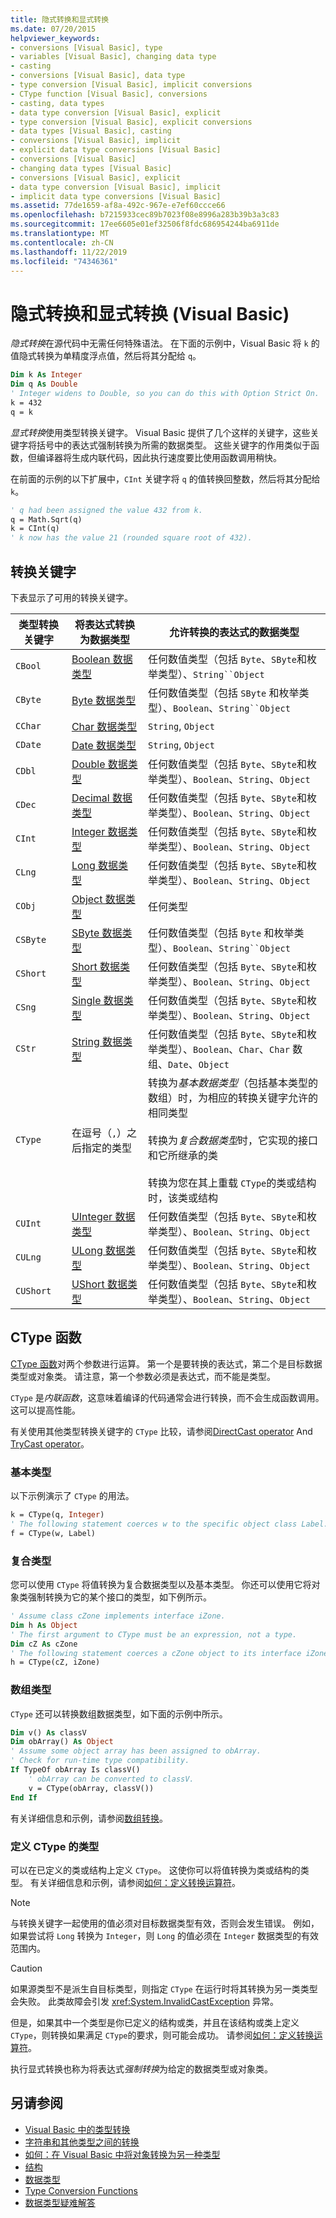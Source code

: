 ```yaml
---
title: 隐式转换和显式转换
ms.date: 07/20/2015
helpviewer_keywords:
- conversions [Visual Basic], type
- variables [Visual Basic], changing data type
- casting
- conversions [Visual Basic], data type
- type conversion [Visual Basic], implicit conversions
- CType function [Visual Basic], conversions
- casting, data types
- data type conversion [Visual Basic], explicit
- type conversion [Visual Basic], explicit conversions
- data types [Visual Basic], casting
- conversions [Visual Basic], implicit
- explicit data type conversions [Visual Basic]
- conversions [Visual Basic]
- changing data types [Visual Basic]
- conversions [Visual Basic], explicit
- data type conversion [Visual Basic], implicit
- implicit data type conversions [Visual Basic]
ms.assetid: 77de1659-af8a-492c-967e-e7ef60ccce66
ms.openlocfilehash: b7215933cec89b7023f08e8996a283b39b3a3c83
ms.sourcegitcommit: 17ee6605e01ef32506f8fdc686954244ba6911de
ms.translationtype: MT
ms.contentlocale: zh-CN
ms.lasthandoff: 11/22/2019
ms.locfileid: "74346361"
---
```

# <a name="implicit-and-explicit-conversions-visual-basic"></a>隐式转换和显式转换 (Visual Basic)

*隐式转换*在源代码中无需任何特殊语法。 在下面的示例中，Visual Basic 将 `k` 的值隐式转换为单精度浮点值，然后将其分配给 `q`。

```vb
Dim k As Integer
Dim q As Double
' Integer widens to Double, so you can do this with Option Strict On.
k = 432
q = k
```

*显式转换*使用类型转换关键字。 Visual Basic 提供了几个这样的关键字，这些关键字将括号中的表达式强制转换为所需的数据类型。 这些关键字的作用类似于函数，但编译器将生成内联代码，因此执行速度要比使用函数调用稍快。

在前面的示例的以下扩展中，`CInt` 关键字将 `q` 的值转换回整数，然后将其分配给 `k`。

```vb
' q had been assigned the value 432 from k.
q = Math.Sqrt(q)
k = CInt(q)
' k now has the value 21 (rounded square root of 432).
```

## <a name="conversion-keywords"></a>转换关键字

下表显示了可用的转换关键字。

|类型转换关键字|将表达式转换为数据类型|允许转换的表达式的数据类型|
|---|---|---|
|`CBool`|[Boolean 数据类型](../../../../visual-basic/language-reference/data-types/boolean-data-type.md)|任何数值类型（包括 `Byte`、`SByte`和枚举类型）、`String``Object`|
|`CByte`|[Byte 数据类型](../../../../visual-basic/language-reference/data-types/byte-data-type.md)|任何数值类型（包括 `SByte` 和枚举类型）、`Boolean`、`String``Object`|
|`CChar`|[Char 数据类型](../../../../visual-basic/language-reference/data-types/char-data-type.md)|`String`, `Object`|
|`CDate`|[Date 数据类型](../../../../visual-basic/language-reference/data-types/date-data-type.md)|`String`, `Object`|
|`CDbl`|[Double 数据类型](../../../../visual-basic/language-reference/data-types/double-data-type.md)|任何数值类型（包括 `Byte`、`SByte`和枚举类型）、`Boolean`、`String`、`Object`|
|`CDec`|[Decimal 数据类型](../../../../visual-basic/language-reference/data-types/decimal-data-type.md)|任何数值类型（包括 `Byte`、`SByte`和枚举类型）、`Boolean`、`String`、`Object`|
|`CInt`|[Integer 数据类型](../../../../visual-basic/language-reference/data-types/integer-data-type.md)|任何数值类型（包括 `Byte`、`SByte`和枚举类型）、`Boolean`、`String`、`Object`|
|`CLng`|[Long 数据类型](../../../../visual-basic/language-reference/data-types/long-data-type.md)|任何数值类型（包括 `Byte`、`SByte`和枚举类型）、`Boolean`、`String`、`Object`|
|`CObj`|[Object 数据类型](../../../../visual-basic/language-reference/data-types/object-data-type.md)|任何类型|
|`CSByte`|[SByte 数据类型](../../../../visual-basic/language-reference/data-types/sbyte-data-type.md)|任何数值类型（包括 `Byte` 和枚举类型）、`Boolean`、`String``Object`|
|`CShort`|[Short 数据类型](../../../../visual-basic/language-reference/data-types/short-data-type.md)|任何数值类型（包括 `Byte`、`SByte`和枚举类型）、`Boolean`、`String`、`Object`|
|`CSng`|[Single 数据类型](../../../../visual-basic/language-reference/data-types/single-data-type.md)|任何数值类型（包括 `Byte`、`SByte`和枚举类型）、`Boolean`、`String`、`Object`|
|`CStr`|[String 数据类型](../../../../visual-basic/language-reference/data-types/string-data-type.md)|任何数值类型（包括 `Byte`、`SByte`和枚举类型）、`Boolean`、`Char`、`Char` 数组、`Date`、`Object`|
|`CType`|在逗号（`,`）之后指定的类型|转换为*基本数据类型*（包括基本类型的数组）时，为相应的转换关键字允许的相同类型<br /><br /> 转换为*复合数据类型*时，它实现的接口和它所继承的类<br /><br /> 转换为您在其上重载 `CType`的类或结构时，该类或结构|
|`CUInt`|[UInteger 数据类型](../../../../visual-basic/language-reference/data-types/uinteger-data-type.md)|任何数值类型（包括 `Byte`、`SByte`和枚举类型）、`Boolean`、`String`、`Object`|
|`CULng`|[ULong 数据类型](../../../../visual-basic/language-reference/data-types/ulong-data-type.md)|任何数值类型（包括 `Byte`、`SByte`和枚举类型）、`Boolean`、`String`、`Object`|
|`CUShort`|[UShort 数据类型](../../../../visual-basic/language-reference/data-types/ushort-data-type.md)|任何数值类型（包括 `Byte`、`SByte`和枚举类型）、`Boolean`、`String`、`Object`|

## <a name="the-ctype-function"></a>CType 函数

[CType 函数](../../../../visual-basic/language-reference/functions/ctype-function.md)对两个参数进行运算。 第一个是要转换的表达式，第二个是目标数据类型或对象类。 请注意，第一个参数必须是表达式，而不能是类型。

`CType` 是*内联函数*，这意味着编译的代码通常会进行转换，而不会生成函数调用。 这可以提高性能。

有关使用其他类型转换关键字的 `CType` 比较，请参阅[DirectCast operator](../../../../visual-basic/language-reference/operators/directcast-operator.md) And [TryCast operator](../../../../visual-basic/language-reference/operators/trycast-operator.md)。

### <a name="elementary-types"></a>基本类型

以下示例演示了 `CType` 的用法。

```vb
k = CType(q, Integer)
' The following statement coerces w to the specific object class Label.
f = CType(w, Label)
```

### <a name="composite-types"></a>复合类型

您可以使用 `CType` 将值转换为复合数据类型以及基本类型。 你还可以使用它将对象类强制转换为它的某个接口的类型，如下例所示。

```vb
' Assume class cZone implements interface iZone.
Dim h As Object
' The first argument to CType must be an expression, not a type.
Dim cZ As cZone
' The following statement coerces a cZone object to its interface iZone.
h = CType(cZ, iZone)
```

### <a name="array-types"></a>数组类型

`CType` 还可以转换数组数据类型，如下面的示例中所示。

```vb
Dim v() As classV
Dim obArray() As Object
' Assume some object array has been assigned to obArray.
' Check for run-time type compatibility.
If TypeOf obArray Is classV()
    ' obArray can be converted to classV.
    v = CType(obArray, classV())
End If
```

有关详细信息和示例，请参阅[数组转换](../../../../visual-basic/programming-guide/language-features/data-types/array-conversions.md)。

### <a name="types-defining-ctype"></a>定义 CType 的类型

可以在已定义的类或结构上定义 `CType`。 这使你可以将值转换为类或结构的类型。 有关详细信息和示例，请参阅[如何：定义转换运算符](../../../../visual-basic/programming-guide/language-features/procedures/how-to-define-a-conversion-operator.md)。

> [!NOTE]
> 与转换关键字一起使用的值必须对目标数据类型有效，否则会发生错误。 例如，如果尝试将 `Long` 转换为 `Integer`，则 `Long` 的值必须在 `Integer` 数据类型的有效范围内。

> [!CAUTION]
> 如果源类型不是派生自目标类型，则指定 `CType` 在运行时将其转换为另一类类型会失败。 此类故障会引发 <xref:System.InvalidCastException> 异常。

但是，如果其中一个类型是你已定义的结构或类，并且在该结构或类上定义 `CType`，则转换如果满足 `CType`的要求，则可能会成功。 请参阅[如何：定义转换运算符](../../../../visual-basic/programming-guide/language-features/procedures/how-to-define-a-conversion-operator.md)。

执行显式转换也称为将表达式*强制转换*为给定的数据类型或对象类。

## <a name="see-also"></a>另请参阅

- [Visual Basic 中的类型转换](../../../../visual-basic/programming-guide/language-features/data-types/type-conversions.md)
- [字符串和其他类型之间的转换](../../../../visual-basic/programming-guide/language-features/data-types/conversions-between-strings-and-other-types.md)
- [如何：在 Visual Basic 中将对象转换为另一种类型](../../../../visual-basic/programming-guide/language-features/data-types/how-to-convert-an-object-to-another-type.md)
- [结构](../../../../visual-basic/programming-guide/language-features/data-types/structures.md)
- [数据类型](../../../../visual-basic/language-reference/data-types/index.md)
- [Type Conversion Functions](../../../../visual-basic/language-reference/functions/type-conversion-functions.md)
- [数据类型疑难解答](../../../../visual-basic/programming-guide/language-features/data-types/troubleshooting-data-types.md)
